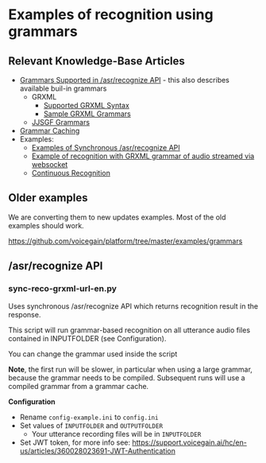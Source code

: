 # Examples of recognition using grammars

## Relevant Knowledge-Base Articles

* [Grammars Supported in /asr/recognize API](https://support.voicegain.ai/hc/en-us/articles/360045678932-Grammars-Supported-in-asr-recognize-API) - this also describes available buil-in grammars
  * GRXML
    * [Supported GRXML Syntax](https://support.voicegain.ai/hc/en-us/articles/360039777992-Supported-GRXML-Syntax)
    * [Sample GRXML Grammars](https://support.voicegain.ai/hc/en-us/articles/360046906211-Sample-GRXML-Grammars)
  * [JJSGF Grammars](https://support.voicegain.ai/hc/en-us/articles/360048936511-JJSGF-Grammars)
* [Grammar Caching](https://support.voicegain.ai/hc/en-us/articles/7987530013716-Grammar-Caching)
* Examples:
  * [Examples of Synchronous /asr/recognize API](https://support.voicegain.ai/hc/en-us/articles/360044558872-Examples-of-Synchronous-asr-recognize-API)
  * [Example of recognition with GRXML grammar of audio streamed via websocket](https://support.voicegain.ai/hc/en-us/articles/360047237552-Example-of-recognition-with-GRXML-grammar-of-audio-streamed-via-websocket)
  * [Continuous Recognition](https://support.voicegain.ai/hc/en-us/articles/360050327712-Continuous-Recognition)


## Older examples

We are converting them to new updates examples. Most of the old examples should work.

https://github.com/voicegain/platform/tree/master/examples/grammars


## /asr/recognize API

### sync-reco-grxml-url-en.py

Uses synchronous /asr/recognize API which returns recognition result in the response.

This script will run grammar-based recognition on all utterance audio files contained in INPUTFOLDER (see Configuration).

You can change the grammar used inside the script

**Note**, the first run will be slower, in particular when using a large grammar, because the grammar needs to be compiled. Subsequent runs will use a compiled grammar from a grammar cache.

**Configuration**

* Rename `config-example.ini` to `config.ini`
* Set values of `INPUTFOLDER` and `OUTPUTFOLDER`
  * Your utterance recording files will be in `INPUTFOLDER`
* Set JWT token, for more info see: https://support.voicegain.ai/hc/en-us/articles/360028023691-JWT-Authentication  

